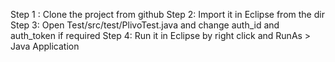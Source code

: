 Step 1 : Clone the project from github
Step 2: Import it in Eclipse from the dir
Step 3: Open Test/src/test/PlivoTest.java and change auth_id and auth_token if required
Step 4: Run it in Eclipse by right click and RunAs > Java Application